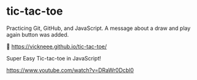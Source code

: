 # tic-tac-toe
Practicing Git, GitHub, and JavaScript. A message about a draw and play again button was added.

🔗 https://vickneee.github.io/tic-tac-toe/

Super Easy Tic-tac-toe in JavaScript!

https://www.youtube.com/watch?v=DRaWr0Dcbl0
